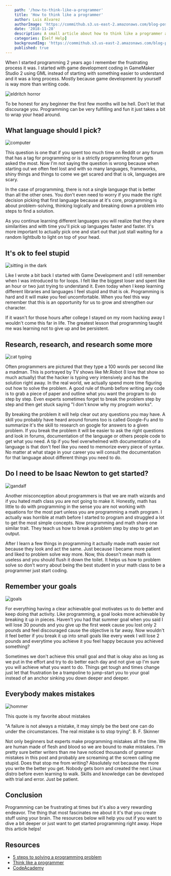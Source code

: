 ```yaml
---
    path: '/how-to-think-like-a-programmer'
    title: 'How to think like a programmer'
    author: Luis Alvarez
    authorImage: 'https://commithub.s3.us-east-2.amazonaws.com/blog-posts/author/luis.jpg'
    date: '2018-11-28'
    description: A small article about how to think like a programmer and help you achieve your goals
    categories: [Self Help]
    backgroundImg: 'https://commithub.s3.us-east-2.amazonaws.com/blog-posts/how-to-think-like-a-programmer/cover-image.jpg'
    published: true
---
```


When I started programming 2 years ago I remember the frustrating process it was. I started with game development coding in GameMaker Studio 2 using GML instead of starting with something easier to understand and it was a long process. Mostly because game development by yourself is way more than writing code.

<img class="section-jumbo" src='https://commithub.s3.us-east-2.amazonaws.com/blog-posts/how-to-think-like-a-programmer/image1.png' alt="eldritch horror" >

To be honest for any beginner the first few months will be hell. Don't let that discourage you. Programming can be very fulfilling and fun it just takes a bit to wrap your head around.

## What language should I pick?

<img class="section-jumbo" src='https://s3.us-east-2.amazonaws.com/commithub/blog-posts/how-to-think-like-a-programmer/image2.png' alt="computer">

This question is one that if you spent too much time on Reddit or any forum that has a tag for programming or is a strictly programming forum gets asked the most. Now I'm not saying the question is wrong because when starting out we often feel lost and with so many languages, frameworks, shiny things and things to come we get scared and that is ok, languages are scary.

In the case of programming, there is not a single language that is better than all the other ones. You don't even need to worry if you made the right decision picking that first language because at it's core, programming is about problem-solving, thinking logically and breaking down a problem into steps to find a solution.

As you continue learning different languages you will realize that they share similarities and with time you'll pick up languages faster and faster. It's more important to actually pick one and start out that just stall waiting for a random lightbulb to light on top of your head.

## It's ok to feel stupid

<img class="section-jumbo" src='https://s3.us-east-2.amazonaws.com/commithub/blog-posts/how-to-think-like-a-programmer/image3.jpg' alt="sitting in the dark">

Like I wrote a bit back I started with Game Development and I still remember when I was introduced to for loops. I felt like the biggest loser and spent like an hour or two just trying to understand it. Even today when I keep learning different libraries and languages I feel stupid and that is ok. Programming is hard and it will make you feel uncomfortable. When you feel this way remember that this is an opportunity for us to grow and strengthen our character.

If it wasn't for those hours after college I stayed on my room hacking away I wouldn't come this far in life. The greatest lesson that programming taught me was learning not to give up and be persistent.

## Research, research, and research some more

<img class="section-jumbo" src='https://s3.us-east-2.amazonaws.com/commithub/blog-posts/how-to-think-like-a-programmer/image4.gif' alt="cat typing">

Often programmers are pictured that they type a 100 words per second like a madman. This is portrayed by TV shows like Mr.Robot (I love that show so much actually) that the hacker is typing very intensively and has the solution right away. In the real world, we actually spend more time figuring out how to solve the problem. A good rule of thumb before writing any code is to grab a piece of paper and outline what you want the program to do step by step. Even experts sometimes forget to break the problem step by step and then get stuck saying "I don't know why my program works".

By breaking the problem it will help clear out any questions you may have. A skill you probably have heard around forums too is called Google-Fu and to summarize it's the skill to research on google for answers to a given problem. If you break the problem it will be easier to ask the right questions and look in forums, documentation of the language or others people code to get what you need. A tip if you feel overwhelmed with documentation of a language is that don't feel like you need to memorize every piece of syntax. No matter at what stage in your career you will consult the documentation for that language about different things you need to do.

## Do I need to be Isaac Newton to get started?

<img class="section-jumbo" src='https://s3.us-east-2.amazonaws.com/commithub/blog-posts/how-to-think-like-a-programmer/image5.gif' alt="gandalf">

Another misconception about programmers is that we are math wizards and if you hated math class you are not going to make it. Honestly, math has little to do with programming in the sense you are not working with equations for the most part unless you are programming a math program. I actually was horrible at math before I started to program and struggled a lot to get the most simple concepts. Now programming and math share one similar trait. They teach us how to break a problem step by step to get an output.

After I learn a few things in programming it actually made math easier not because they look and act the same. Just because I became more patient and liked to problem solve way more. Now, this doesn't mean math is useless and you should flush it down the toilet. It helps us how to problem solve so don't worry about being the best student in your math class to be a programmer just start coding.

## Remember your goals

<img class="section-jumbo" src='https://s3.us-east-2.amazonaws.com/commithub/blog-posts/how-to-think-like-a-programmer/image6.jpg' alt="goals">

For everything having a clear achievable goal motivates us to do better and keep doing that activity. Like programming, a goal looks more achievable by breaking it up in pieces. Haven't you had that summer goal when you said I will lose 30 pounds and you give up the first week cause you lost only 2 pounds and feel discouraged cause the objective is far away. Now wouldn't it feel better if you break it up into small goals like every week I will lose 2 pounds and everytime you achieve it you feel happy because you achieved something?

Sometimes we don't achieve this small goal and that is okay also as long as we put in the effort and try to do better each day and not give up I'm sure you will achieve what you want to do. Things get tough and times change just let that frustration be a trampoline to jump-start you to your goal instead of an anchor sinking you down deeper and deeper.

## Everybody makes mistakes

<img class="section-jumbo" src='https://s3.us-east-2.amazonaws.com/commithub/blog-posts/how-to-think-like-a-programmer/image7.jpg' alt="hommer">

This quote is my favorite about mistakes

"A failure is not always a mistake, it may simply be the best one can do under the circumstances. The real mistake is to stop trying". B. F. Skinner

Not only beginners but experts make programming mistakes all the time. We are human made of flesh and blood so we are bound to make mistakes. I'm pretty sure better writers than me have noticed thousands of grammar mistakes in this post and probably are screaming at the screen calling me stupid. Does that stop me from writing? Absolutely not because the more you write the better you get. Nobody gets born and created the next Linux distro before even learning to walk. Skills and knowledge can be developed with trial and error. Just be patient.

## Conclusion

Programming can be frustrating at times but it's also a very rewarding endeavor. The thing that most fascinates me about it it's that you create stuff using your brain. The resources below will help you out if you want to dive a bit deeper or just want to get started programming right away. Hope this article helps!


## Resources
<ul>
    <li><a href="https://dev.to/aprietof/5-steps-to-solving-programming-problems--502d" rel="noopener" target="_blank">5 steps to solving a programming problem</a></li>
    <li><a href='https://zapier.com/blog/think-like-a-programmer/' rel="noopener" target="_blank">Think like a programmer</a></li>
    <li><a href='https://www.codecademy.com/' rel="noopener" target="_blank">CodeAcademy</a></li>
</ul>
